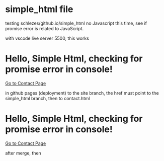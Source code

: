 # simple_html file
testing schlezes/github.io/simple_html
no Javascript this time, see if promise error is related to JavaScript.

with vscode live server 5500, this works

<body>
    <h1>Hello, Simple Html, checking for promise error in console!</h1>
    <a href="/contact.html">Go to Contact Page</a>
     <p></p>
</body>

in github pages (deployment) to the site branch, the href must point to the simple_html branch, then to contact.html

<body>
    <h1>Hello, Simple Html, checking for promise error in console!</h1>
    <a href="/simple_html/contact.html">Go to Contact Page</a>
     <p></p>
</body>

after merge, then 
